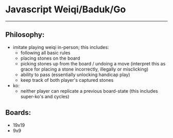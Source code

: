 # Javascript Weiqi/Baduk/Go

---

## Philosophy:
- imitate playing weiqi in-person; this includes:
  - following all basic rules
  - placing stones on the board
  - picking stones up from the board / undoing a move (interpret this as grace for placing a stone incorrectly, illegally or misclicking)
  - ability to pass (essentially unlocking handicap play)
  - keep track of both player's captured stones
- ko:
  - neither player can replicate a previous board-state (this includes super-ko's and cycles)
 
 ## Boards:
 - 19x19
 - 9x9

